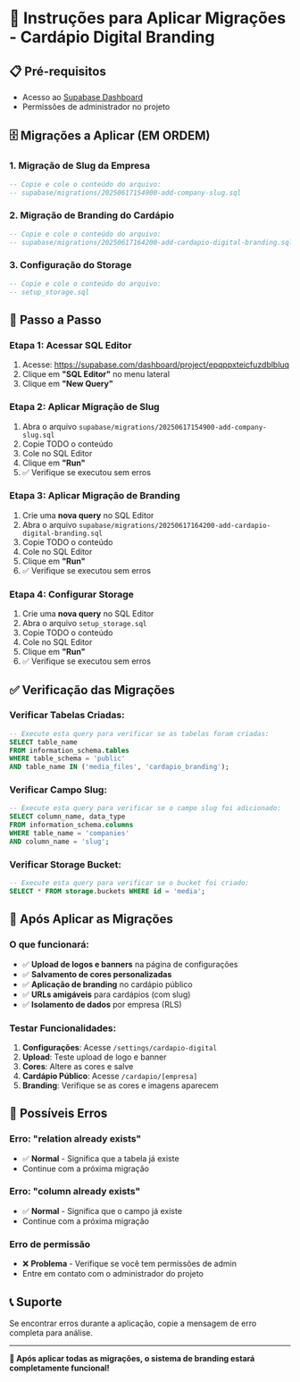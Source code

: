 # 🚀 Instruções para Aplicar Migrações - Cardápio Digital Branding

## 📋 Pré-requisitos
- Acesso ao [Supabase Dashboard](https://supabase.com/dashboard/project/epqppxteicfuzdblbluq)
- Permissões de administrador no projeto

## 🗄️ Migrações a Aplicar (EM ORDEM)

### **1. Migração de Slug da Empresa**
```sql
-- Copie e cole o conteúdo do arquivo:
-- supabase/migrations/20250617154900-add-company-slug.sql
```

### **2. Migração de Branding do Cardápio**
```sql
-- Copie e cole o conteúdo do arquivo:
-- supabase/migrations/20250617164200-add-cardapio-digital-branding.sql
```

### **3. Configuração do Storage**
```sql
-- Copie e cole o conteúdo do arquivo:
-- setup_storage.sql
```

## 📝 Passo a Passo

### **Etapa 1: Acessar SQL Editor**
1. Acesse: https://supabase.com/dashboard/project/epqppxteicfuzdblbluq
2. Clique em **"SQL Editor"** no menu lateral
3. Clique em **"New Query"**

### **Etapa 2: Aplicar Migração de Slug**
1. Abra o arquivo `supabase/migrations/20250617154900-add-company-slug.sql`
2. Copie TODO o conteúdo
3. Cole no SQL Editor
4. Clique em **"Run"**
5. ✅ Verifique se executou sem erros

### **Etapa 3: Aplicar Migração de Branding**
1. Crie uma **nova query** no SQL Editor
2. Abra o arquivo `supabase/migrations/20250617164200-add-cardapio-digital-branding.sql`
3. Copie TODO o conteúdo
4. Cole no SQL Editor
5. Clique em **"Run"**
6. ✅ Verifique se executou sem erros

### **Etapa 4: Configurar Storage**
1. Crie uma **nova query** no SQL Editor
2. Abra o arquivo `setup_storage.sql`
3. Copie TODO o conteúdo
4. Cole no SQL Editor
5. Clique em **"Run"**
6. ✅ Verifique se executou sem erros

## ✅ Verificação das Migrações

### **Verificar Tabelas Criadas:**
```sql
-- Execute esta query para verificar se as tabelas foram criadas:
SELECT table_name 
FROM information_schema.tables 
WHERE table_schema = 'public' 
AND table_name IN ('media_files', 'cardapio_branding');
```

### **Verificar Campo Slug:**
```sql
-- Execute esta query para verificar se o campo slug foi adicionado:
SELECT column_name, data_type 
FROM information_schema.columns 
WHERE table_name = 'companies' 
AND column_name = 'slug';
```

### **Verificar Storage Bucket:**
```sql
-- Execute esta query para verificar se o bucket foi criado:
SELECT * FROM storage.buckets WHERE id = 'media';
```

## 🎯 Após Aplicar as Migrações

### **O que funcionará:**
- ✅ **Upload de logos e banners** na página de configurações
- ✅ **Salvamento de cores personalizadas**
- ✅ **Aplicação de branding** no cardápio público
- ✅ **URLs amigáveis** para cardápios (com slug)
- ✅ **Isolamento de dados** por empresa (RLS)

### **Testar Funcionalidades:**
1. **Configurações**: Acesse `/settings/cardapio-digital`
2. **Upload**: Teste upload de logo e banner
3. **Cores**: Altere as cores e salve
4. **Cardápio Público**: Acesse `/cardapio/[empresa]`
5. **Branding**: Verifique se as cores e imagens aparecem

## 🚨 Possíveis Erros

### **Erro: "relation already exists"**
- ✅ **Normal** - Significa que a tabela já existe
- Continue com a próxima migração

### **Erro: "column already exists"**
- ✅ **Normal** - Significa que o campo já existe
- Continue com a próxima migração

### **Erro de permissão**
- ❌ **Problema** - Verifique se você tem permissões de admin
- Entre em contato com o administrador do projeto

## 📞 Suporte
Se encontrar erros durante a aplicação, copie a mensagem de erro completa para análise.

---

**🎉 Após aplicar todas as migrações, o sistema de branding estará completamente funcional!**
